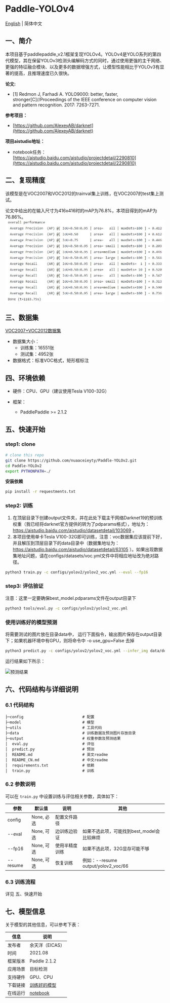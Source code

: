 # Paddle-YOLOv4

[English](./README.md) | 简体中文

## 一、简介

本项目基于paddlepaddle_v2.1框架复现YOLOv4。YOLOv4是YOLO系列的第四代模型，其在保留YOLOv3检测头编解码方式的同时，通过使用更强的主干网络、更强的特征融合模块、以及更多的数据增强方式，让模型性能相比于YOLOv3有显著的提高，且推理速度已久很快。

**论文:**
- [1] Redmon J, Farhadi A. YOLO9000: better, faster, stronger[C]//Proceedings of the IEEE conference on computer vision and pattern recognition. 2017: 7263-7271.

**参考项目：**
- [https://github.com/AlexeyAB/darknet](https://github.com/AlexeyAB/darknet)

**项目aistudio地址：**
- notebook任务：[https://aistudio.baidu.com/aistudio/projectdetail/2290810](https://aistudio.baidu.com/aistudio/projectdetail/2290810)

## 二、复现精度

该模型是在VOC2007和VOC2012的trainval集上训练，在VOC2007的test集上测试。

论文中给出的在输入尺寸为416x416时的mAP为76.8%，本项目得到的mAP为76.86%。
![复现结果截图](result.JPG)

## 三、数据集

[VOC2007+VOC2012数据集](https://aistudio.baidu.com/aistudio/datasetdetail/63105)
- 数据集大小：
  - 训练集：16551张
  - 测试集：4952张
- 数据格式：标准VOC格式，矩形框标注

## 四、环境依赖

- 硬件：CPU、GPU（建议使用Tesla V100-32G）

- 框架：
  - PaddlePaddle >= 2.1.2
  
## 五、快速开始

### step1: clone 

```bash
# clone this repo
git clone https://github.com/nuaaceieyty/Paddle-YOLOv2.git
cd Paddle-YOLOv2
export PYTHONPATH=./
```
**安装依赖**
```bash
pip install -r requestments.txt
```

### step2: 训练

1. 在顶层目录下创建output文件夹，并在此处下载主干网络Darknet19的预训练权重（我已经将darknet官方提供的转为了pdparams格式），地址为：https://aistudio.baidu.com/aistudio/datasetdetail/103069 。
2. 本项目使用单卡Tesla V100-32G即可训练，注意：voc数据集应该提前下好，并且解压到顶层目录下的data目录中（数据集地址为：https://aistudio.baidu.com/aistudio/datasetdetail/63105 ）。如果出现数据集地址问题，请在configs/datasets/voc.yml文件中将相应地址改为绝对路径。

```bash
python3 train.py -c configs/yolov2/yolov2_voc.yml --eval --fp16
```

### step3: 评估验证
注意：这里一定要确保best_model.pdparams文件在output目录下
```bash
python3 tools/eval.py -c configs/yolov2/yolov2_voc.yml
```

### 使用训练好的模型预测

将需要测试的图片放在目录data中， 运行下面指令，输出图片保存在output目录下；如果机器环境中有GPU，则将命令中 -o use_gpu=False 去掉

```bash
python3 predict.py -c configs/yolov2/yolov2_voc.yml --infer_img data/dog.jpg -o use_gpu=False
```
运行结果如下所示：

![预测结果](output/dog.jpg)

## 六、代码结构与详细说明

### 6.1 代码结构

```
├─config                          # 配置
├─model                           # 模型
├─utils                           # 工具代码
├─data                            # 训练数据及预测图片存放目录
├─output                          # 权重参数及预测结果
│  eval.py                        # 评估
│  predict.py                     # 预测
│  README.md                      # 英文readme
│  README_CN.md                   # 中文readme
│  requirements.txt               # 依赖
│  train.py                       # 训练
```
### 6.2 参数说明

可以在 `train.py` 中设置训练与评估相关参数，具体如下：

|  参数   | 默认值  | 说明 | 其他 |
|  ----  |  ----  |  ----  |  ----  |
| config| None, 必选| 配置文件路径 ||
| --eval| None, 可选| 边训练边验证 |如果不选此项，可能找到best_model会比较麻烦|
| --fp16| None, 可选| 使用半精度训练 |如果不选此项，32G显存可能不够|
| --resume| None, 可选 | 恢复训练 |例如：--resume output/yolov2_voc/66 |

### 6.3 训练流程

详见 五、快速开始

## 七、模型信息

关于模型的其他信息，可以参考下表：

| 信息 | 说明 |
| --- | --- |
| 发布者 | 余天洋（EICAS）|
| 时间 | 2021.08 |
| 框架版本 | Paddle 2.1.2 |
| 应用场景 | 目标检测 |
| 支持硬件 | GPU、CPU |
| 下载链接 | [训练好的模型](https://aistudio.baidu.com/aistudio/datasetdetail/103354)|
| 在线运行 | [notebook](https://aistudio.baidu.com/aistudio/projectdetail/2290810)|
